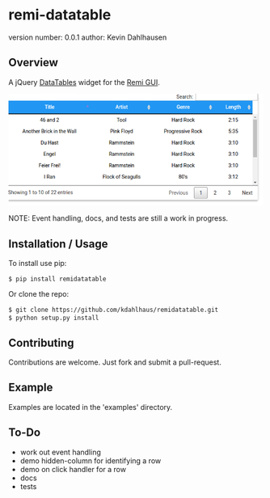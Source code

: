 remi-datatable
===============================

version number: 0.0.1
author: Kevin Dahlhausen

Overview
--------

A jQuery [DataTables](https://datatables.net/) widget for the [Remi GUI](https://github.com/dddomodossola/remi).


![ScreenShot](/docs/source/remidatatable.png?raw=true)


NOTE: Event handling, docs,  and tests are still a work in progress.

Installation / Usage
--------------------

To install use pip:

    $ pip install remidatatable


Or clone the repo:

    $ git clone https://github.com/kdahlhaus/remidatatable.git
    $ python setup.py install

Contributing
------------

Contributions are welcome.  Just fork and submit a pull-request.

Example
-------

Examples are located in the 'examples' directory.


To-Do
-----

* work out event handling
* demo hidden-column for identifying a row
* demo on click handler for a row
* docs
* tests

